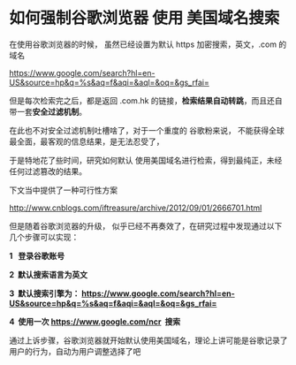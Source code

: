 # 如何强制谷歌浏览器 使用 美国域名搜索
在使用谷歌浏览器的时候， 虽然已经设置为默认 https 加密搜索，英文，.com 的域名

https://www.google.com/search?hl=en-US&source=hp&q=%s&aq=f&aqi=&aql=&oq=&gs_rfai=

但是每次检索完之后，都是返回 .com.hk 的链接，**检索结果自动转跳**，而且还自带一套**安全过滤机制**。

在此也不对安全过滤机制吐槽啥了，对于一个重度的 谷歌粉来说， 不能获得全球最全面，最客观的信息结果，是无法忍受了，

于是特地花了些时间，研究如何默认 使用美国域名进行检索，得到最纯正，未经任何过滤篡改的结果。

下文当中提供了一种可行性方案

http://www.cnblogs.com/iftreasure/archive/2012/09/01/2666701.html

但是随着谷歌浏览器的升级， 似乎已经不再奏效了，在研究过程中发现通过以下几个步骤可以实现：

**1   登录谷歌账号**

**2  默认搜索语言为英文**

**3  默认搜索引擎为： https://www.google.com/search?hl=en-US&source=hp&q=%s&aq=f&aqi=&aql=&oq=&gs_rfai=**

**4  使用一次 https://www.google.com/ncr  搜索**

通过上诉步骤，谷歌浏览器就开始默认使用美国域名，理论上讲可能是谷歌记录了用户的行为，自动为用户调整选择了吧

